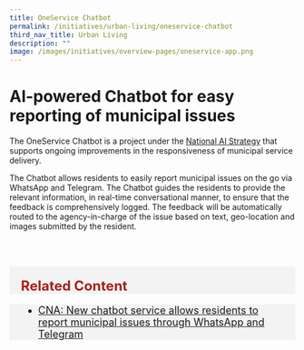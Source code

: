 ```yaml
---
title: OneService Chatbot
permalink: /initiatives/urban-living/oneservice-chatbot
third_nav_title: Urban Living
description: ""
image: /images/initiatives/overview-pages/oneservice-app.png
---
```

# AI-powered Chatbot for easy reporting of municipal issues

The OneService Chatbot is a project under the [National AI Strategy](/initiatives/artificial-intelligence) that supports ongoing improvements in the responsiveness of municipal service delivery. 

The Chatbot allows residents to easily report municipal issues on the go via WhatsApp and Telegram. The Chatbot guides the residents to provide the relevant information, in real-time conversational manner, to ensure that the feedback is comprehensively logged. The feedback will be automatically routed to the agency-in-charge of the issue based on text, geo-location and images submitted by the resident.

<br><br>

<div class="row" style="font-size:24px; font-weight: 700; color: #a6221c; background-color: #f3f3f3; padding: 20px 0px 0px 20px;"> Related Content</div>

<div class="row" style="font-size:18px ;background-color: #f3f3f3; padding: 0px 25px 0px 20px;">
	<ul>
		<li><a href="https://www.channelnewsasia.com/singapore/new-chatbot-service-allows-residents-report-municipal-issues-through-whatsapp-and-telegram-2017636">CNA: New chatbot service allows residents to report municipal issues through WhatsApp and Telegram</a></li>
	</ul>
</div>